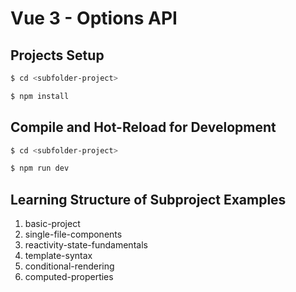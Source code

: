 # Vue 3 - Options API

## Projects Setup

```sh
$ cd <subfolder-project>

$ npm install
```

## Compile and Hot-Reload for Development

```sh
$ cd <subfolder-project>

$ npm run dev
```

## Learning Structure of Subproject Examples

1. basic-project
2. single-file-components
3. reactivity-state-fundamentals
4. template-syntax
5. conditional-rendering
6. computed-properties
